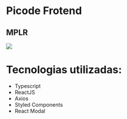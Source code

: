 # Picode Frotend
## MPLR
<img src="https://i.imgur.com/I5BwfGB.png"/>


 
# Tecnologias utilizadas: 

- Typescript
- ReactJS
- Axios 
- Styled Components
- React Modal
